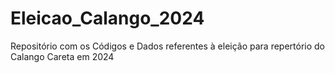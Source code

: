 # Eleicao_Calango_2024
Repositório com os Códigos e Dados referentes à eleição para repertório do Calango Careta em 2024
